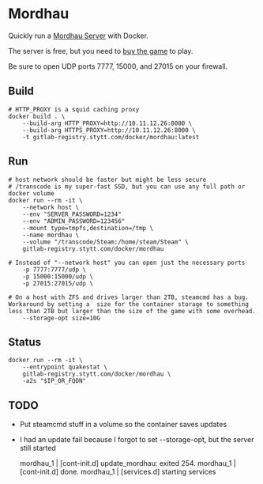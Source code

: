 # Mordhau

Quickly run a [Mordhau Server](https://mordhau.com/) with Docker.

The server is free, but you need to [buy the game](https://store.steampowered.com/app/629760/MORDHAU/) to play.

Be sure to open UDP ports 7777, 15000, and 27015 on your firewall.

## Build

    # HTTP_PROXY is a squid caching proxy
    docker build . \
        --build-arg HTTP_PROXY=http://10.11.12.26:8000 \
        --build-arg HTTPS_PROXY=http://10.11.12.26:8000 \
        -t gitlab-registry.stytt.com/docker/mordhau:latest

## Run

    # host network should be faster but might be less secure
    # /transcode is my super-fast SSD, but you can use any full path or  docker volume
    docker run --rm -it \
        --network host \
        --env "SERVER_PASSWORD=1234"
        --env "ADMIN_PASSWORD=123456"
        --mount type=tmpfs,destination=/tmp \
        --name mordhau \
        --volume "/transcode/Steam:/home/steam/Steam" \
        gitlab-registry.stytt.com/docker/mordhau

    # Instead of "--network host" you can open just the necessary ports
        -p 7777:7777/udp \
        -p 15000:15000/udp \
        -p 27015:27015/udp \

    # On a host with ZFS and drives larger than 2TB, steamcmd has a bug. Workaround by setting a  size for the container storage to something less than 2TB but larger than the size of the game with some overhead.
        --storage-opt size=10G

## Status

    docker run --rm -it \
        --entrypoint quakestat \
        gitlab-registry.stytt.com/docker/mordhau \
        -a2s "$IP_OR_FQDN"

## TODO

* Put steamcmd stuff in a volume so the container saves updates
* I had an update fail because I forgot to set --storage-opt, but the server still started

    mordhau_1              | [cont-init.d] update_mordhau: exited 254.
    mordhau_1              | [cont-init.d] done.
    mordhau_1              | [services.d] starting services
